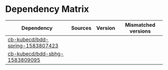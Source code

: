 # Dependency Matrix

Dependency | Sources | Version | Mismatched versions
---------- | ------- | ------- | -------------------
[cb-kubecd/bdd-spring-1583807423](https://github.com/cb-kubecd/bdd-spring-1583807423.git) |  | []() | 
[cb-kubecd/bdd-sbhg-1583809095](https://github.com/cb-kubecd/bdd-sbhg-1583809095.git) |  | []() | 
